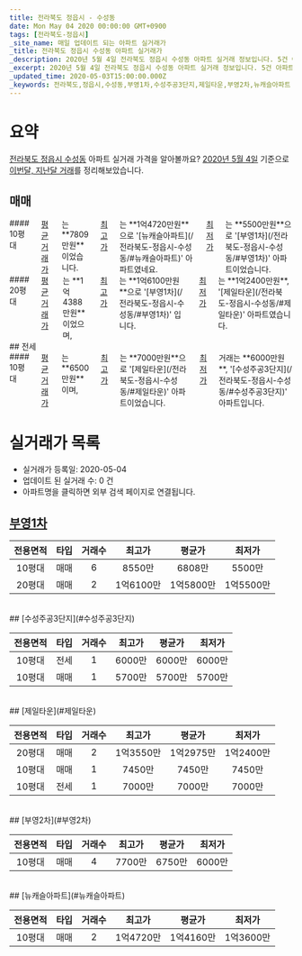 ```yaml
---
title: 전라북도 정읍시 - 수성동
date: Mon May 04 2020 00:00:00 GMT+0900
tags: [전라북도-정읍시]
_site_name: 매일 업데이트 되는 아파트 실거래가
_title: 전라북도 정읍시 수성동 아파트 실거래가
_description: 2020년 5월 4일 전라북도 정읍시 수성동 아파트 실거래 정보입니다. 5건 아파트 정보가 있습니다.
_excerpt: 2020년 5월 4일 전라북도 정읍시 수성동 아파트 실거래 정보입니다. 5건 아파트 정보가 있습니다.
_updated_time: 2020-05-03T15:00:00.000Z
_keywords: 전라북도,정읍시,수성동,부영1차,수성주공3단지,제일타운,부영2차,뉴캐슬아파트
---
```





# 요약
<ins>전라북도 정읍시 수성동</ins> 아파트 실거래 가격을 알아볼까요? <ins>2020년 5월 4일</ins> 기준으로 <ins>이번달, 지난달 거래</ins>를 정리해보았습니다.

## 매매
<div class="container">
<div class="six columns" markdown="1">
#### 10평대
<ins>평균 거래가</ins>는 **7809만원**이었습니다. <ins>최고가</ins>는 **1억4720만원**으로 '[뉴캐슬아파트](/전라북도-정읍시-수성동/#뉴캐슬아파트)' 아파트였네요. <ins>최저가</ins>는 **5500만원**으로 '[부영1차](/전라북도-정읍시-수성동/#부영1차)' 아파트이었습니다.
</div>
<div class="six columns" markdown="1">
#### 20평대
<ins>평균 거래가</ins>는 **1억4388만원**이었으며, <ins>최고가</ins>는 **1억6100만원**으로 '[부영1차](/전라북도-정읍시-수성동/#부영1차)' 입니다. <ins>최저가</ins>는 **1억2400만원**, '[제일타운](/전라북도-정읍시-수성동/#제일타운)' 아파트였습니다.
</div>
</div>
## 전세
<div class="container">
<div class="twelve columns" markdown="1">
#### 10평대
<ins>평균 거래가</ins>는 **6500만원**이며, <ins>최고가</ins>는 **7000만원**으로 '[제일타운](/전라북도-정읍시-수성동/#제일타운)' 아파트이었습니다. <ins>최저가</ins> 거래는 **6000만원**, '[수성주공3단지](/전라북도-정읍시-수성동/#수성주공3단지)' 아파트입니다.
</div>
</div>



# 실거래가 목록
- 실거래가 등록일: 2020-05-04
- 업데이트 된 실거래 수: 0 건
- 아파트명을 클릭하면 외부 검색 페이지로 연결됩니다.

## [부영1차](#부영1차)

|전용면적|타입|거래수|최고가|평균가|최저가|
|:---:|:---:|:---:|:---:|:---:|:---:|
|10평대|<span class="deal-type-1">매매</span>|6|8550만|6808만|5500만|
|20평대|<span class="deal-type-1">매매</span>|2|1억6100만|1억5800만|1억5500만|

<br/>
## [수성주공3단지](#수성주공3단지)

|전용면적|타입|거래수|최고가|평균가|최저가|
|:---:|:---:|:---:|:---:|:---:|:---:|
|10평대|<span class="deal-type-2">전세</span>|1|6000만|6000만|6000만|
|10평대|<span class="deal-type-1">매매</span>|1|5700만|5700만|5700만|

<br/>
## [제일타운](#제일타운)

|전용면적|타입|거래수|최고가|평균가|최저가|
|:---:|:---:|:---:|:---:|:---:|:---:|
|20평대|<span class="deal-type-1">매매</span>|2|1억3550만|1억2975만|1억2400만|
|10평대|<span class="deal-type-1">매매</span>|1|7450만|7450만|7450만|
|10평대|<span class="deal-type-2">전세</span>|1|7000만|7000만|7000만|

<br/>
## [부영2차](#부영2차)

|전용면적|타입|거래수|최고가|평균가|최저가|
|:---:|:---:|:---:|:---:|:---:|:---:|
|10평대|<span class="deal-type-1">매매</span>|4|7700만|6750만|6000만|

<br/>
## [뉴캐슬아파트](#뉴캐슬아파트)

|전용면적|타입|거래수|최고가|평균가|최저가|
|:---:|:---:|:---:|:---:|:---:|:---:|
|10평대|<span class="deal-type-1">매매</span>|2|1억4720만|1억4160만|1억3600만|

<br/>



